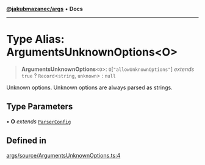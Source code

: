 [**@jakubmazanec/args**](../README.md) • **Docs**

---

# Type Alias: ArgumentsUnknownOptions\<O\>

> **ArgumentsUnknownOptions**\<`O`\>: `O`\[`"allowUnknownOptions"`\] _extends_ `true` ?
> `Record`\<`string`, `unknown`\> : `null`

Unknown options. Unknown options are always parsed as strings.

## Type Parameters

• **O** _extends_ [`ParserConfig`](ParserConfig.md)

## Defined in

[args/source/ArgumentsUnknownOptions.ts:4](https://github.com/jakubmazanec/tools/blob/4809b04453aafb35a917917e0b4964a9ec0cd132/packages/args/source/ArgumentsUnknownOptions.ts#L4)
